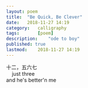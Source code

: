 ```yaml
---
layout: poem
title: 	"Be Quick, Be Clever"
date:	2018-11-27 14:19
category:	calligraphy
tags:		[poem] 
description: 	"ode to boy"
published: true
lastmod:	2018-11-27 14:19
---
```


<span class="cn-txt">十二，五六七</span><br>
&nbsp;&nbsp;&nbsp;&nbsp;just three<br>
and he's better'n me
